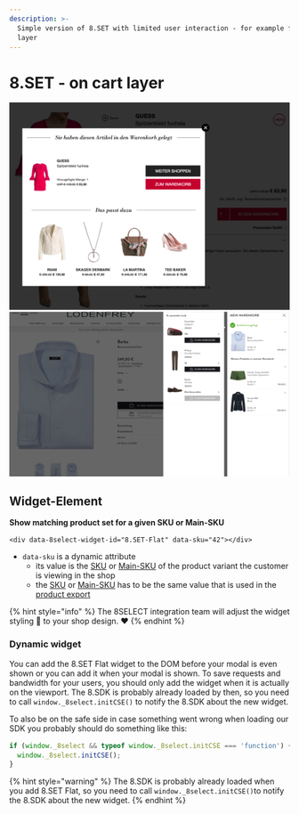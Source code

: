 ```yaml
---
description: >-
  Simple version of 8.SET with limited user interaction - for example for a cart
  layer
---
```


# 8.SET  - on cart layer

![8.SET Flat on a cart layer modal](<../.gitbook/assets/8.SET Flat example.png>) ![8.SET Flat on a cart layer offcanvas](../.gitbook/assets/set-flat-offcanvas.png)

## Widget-Element <a href="#widget-element" id="widget-element"></a>

**Show matching product set for a given SKU or Main-SKU**

```markup
<div data-8select-widget-id="8.SET-Flat" data-sku="42"></div>
```

* `data-sku` is a dynamic attribute
  * its value is the [SKU](../product-export/base-data/details.md#sku-sku) or [Main-SKU](../product-export/base-data/details.md#main-sku-main-sku) of the product variant the customer is viewing in the shop
  * the [SKU](../product-export/base-data/details.md#sku-sku) or [Main-SKU](../product-export/base-data/details.md#main-sku-main-sku) has to be the same value that is used in the [product export](../integration/produkt-export.md)

{% hint style="info" %}
The 8SELECT integration team will adjust the widget styling 🎨 to your shop design. ❤️&#x20;
{% endhint %}

### Dynamic widget

You can add the 8.SET Flat widget to the DOM before your modal is even shown or you can add it when your modal is shown. To save requests and bandwidth for your users, you should only add the widget when it is actually on the viewport. The 8.SDK is probably already loaded by then, so you need to call `window._8select.initCSE()` to notify the 8.SDK about the new widget.

To also be on the safe side in case something went wrong when loading our SDK you probably should do something like this:

```javascript
if (window._8select && typeof window._8select.initCSE === 'function') {
  window._8select.initCSE();
}
```

{% hint style="warning" %}
The 8.SDK is probably already loaded when you add 8.SET Flat, so you need to call `window._8select.initCSE()`to notify the 8.SDK about the new widget.
{% endhint %}


